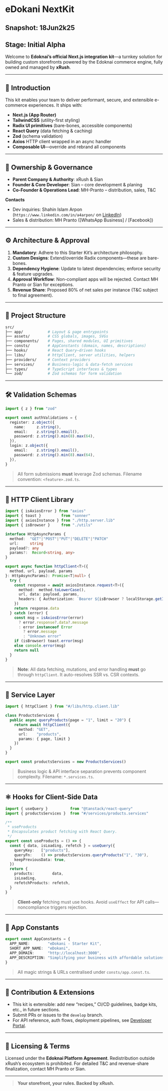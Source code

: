 # eDokani NextKit

## Snapshot: 18Jun2k25
## Stage: Initial Alpha


Welcome to **Edoknai’s official Next.js integration kit**—a turnkey solution for building custom storefronts powered by the Edoknai commerce engine, fully owned and managed by **xRush**.

---

## 🚀 Introduction

This kit enables your team to deliver performant, secure, and extensible e-commerce experiences. It ships with:

- **Next.js (App Router)**
- **TailwindCSS** (utility-first styling)
- **Radix UI primitives** (bare-bones, accessible components)
- **React Query** (data fetching & caching)
- **Zod** (schema validation)
- **Axios** HTTP client wrapped in an async handler
- **Composable UI**—override and rebrand all components

---

## 🏢 Ownership & Governance

- **Parent Company & Authority**: xRush & Sian
- **Founder & Core Developer**: Sian – core development & planing
- **Co-Founder & Operations Lead**: MH-Pranto – distribution, sales, T&C  

**Contacts**  
- Dev inquiries: Shahin Islam Arpon (`https://www.linkedin.com/in/a4arpon/` on [LinkedIn](https://www.linkedin.com/in/a4arpon/))  
- Sales & distribution: MH Pranto ([WhatsApp Business] / [Facebook])

---

## ⚙️ Architecture & Approval

1. **Mandatory**: Adhere to this Starter Kit’s architecture philosophy.  
2. **Custom Designs**: Extend/override Radix components—these are bare-bones.  
3. **Dependency Hygiene**: Update to latest dependencies; enforce security & feature upgrades.  
4. **Approval Workflow**: Non-compliant apps will be rejected. Contact MH Pranto or Sian for exceptions.  
5. **Revenue Share**: Proposed 80% of net sales per instance (T&C subject to final agreement).

---

## 📁 Project Structure

```bash
src/
├── app/           # Layout & page entrypoints
├── assets/        # CSS globals, images, SVGs
├── components/    # Pages, shared modules, UI primitives
├── consts/        # AppConstants (domain, names, descriptions)
├── hooks/         # React Query–driven hooks
├── libs/          # httpClient, server utilities, helpers
├── providers/     # Context providers
├── services/      # Business-logic & data-fetch services
├── types/         # TypeScript interfaces & types
└── zod/           # Zod schemas for form validation
````

---

## 🛠️ Validation Schemas

```ts
import { z } from "zod"

export const authValidations = {
  register: z.object({
    name:     z.string(),
    email:    z.string().email(),
    password: z.string().min(8).max(64),
  }),
  login: z.object({
    email:    z.string().email(),
    password: z.string().min(8).max(64),
  }),
}
```

> All form submissions **must** leverage Zod schemas. Filename convention: `<feature>.zod.ts`.

---

## 🔌 HTTP Client Library

```ts
import { isAxiosError } from "axios"
import { toast }         from "sonner"
import { axiosInstance } from "./http.server.lib"
import { isBrowser }     from "./utils"

interface HttpAsyncParams {
  method:  "GET"|"POST"|"PUT"|"DELETE"|"PATCH"
  url:     string
  payload?: any
  params?:  Record<string, any>
}

export async function httpClient<T>({
  method, url, payload, params
}: HttpAsyncParams): Promise<T|null> {
  try {
    const response = await axiosInstance.request<T>({
      method:  method.toLowerCase(),
      url, data: payload, params,
      headers: { Authorization: `Bearer ${isBrowser ? localStorage.getItem("auth-token") : ""}` }
    })
    return response.data
  } catch (error) {
    const msg = isAxiosError(error)
      ? error.response?.data?.message
      : error instanceof Error
        ? error.message
        : "Unknown error"
    if (isBrowser) toast.error(msg)  
    else console.error(msg)
    return null
  }
}
```

> **Note**: All data fetching, mutations, and error handling **must** go through `httpClient`. It auto-resolves SSR vs. CSR contexts.

---

## 🔄 Service Layer

```ts
import { httpClient } from "#/libs/http.client.lib"

class ProductsServices {
  public async queryProducts(page = "1", limit = "20") {
    return await httpClient({
      method: "GET",
      url:    "products",
      params: { page, limit }
    })
  }
}

export const productsServices = new ProductsServices()
```

> Business logic & API interface separation prevents component complexity. Filename: `*.services.ts`.

---

## ⚛️ Hooks for Client-Side Data

```ts
import { useQuery }          from "@tanstack/react-query"
import { productsServices }  from "#/services/products.services"

/**
 * useProducts
 * Encapsulates product fetching with React Query.
 */
export const useProducts = () => {
  const { data, isLoading, refetch } = useQuery({
    queryKey:   ["products"],
    queryFn:    () => productsServices.queryProducts("1", "30"),
    keepPreviousData: true,
  })
  return {
    products:        data,
    isLoading,
    refetchProducts: refetch,
  }
}
```

> **Client-only** fetching must use hooks. Avoid `useEffect` for API calls—noncompliance triggers rejection.

---

## 📜 App Constants

```ts
export const AppConstants = {
  APP_NAME:        "eDokani - Starter Kit",
  SHORT_APP_NAME:  "eDokani",
  APP_DOMAIN:      "http://localhost:3000",
  APP_DESCRIPTION: "Simplifying your business with affordable solutions"
}
```

> All magic strings & URLs centralised under `consts/app.const.ts`.

---

## 🤝 Contribution & Extensions

* This kit is extensible: add new “recipes,” CI/CD guidelines, badge kits, etc., in future sections.
* Submit PRs or issues to the `develop` branch.
* For API reference, auth flows, deployment pipelines, see [Developer Portal](#).

---

## 🔐 Licensing & Terms

Licensed under the **Edoknai Platform Agreement**. Redistribution outside xRush’s ecosystem is prohibited.
For detailed T\&C and revenue-share finalization, contact MH Pranto or Sian.

---

> **Your storefront, your rules. Backed by xRush.**

```
```
